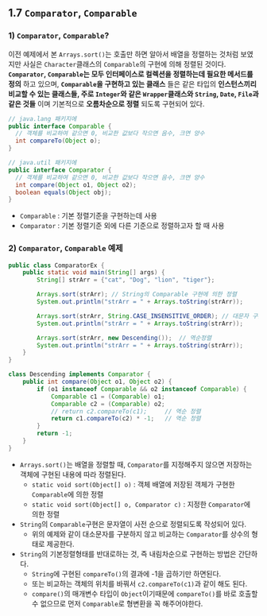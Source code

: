 ## 1.7 `Comparator`, `Comparable`

### 1) `Comparator`, `Comparable`?
이전 예제에서 본 `Arrays.sort()`는 호출만 하면 알아서 배열을 정렬하는 것처럼 보였지만 사실은 `Character`클래스의 `Comparable`의 구현에 의해 정렬된 것이다. **`Comparator`, `Comparable`는 모두 인터페이스로 컬렉션을 정렬하는데 필요한 메서드를 정의** 하고 있으며, **`Comparable`을 구현하고 있는 클래스** 들은 같은 타입의 **인스턴스끼리 비교할 수 있는 클래스들, 주로 `Integer`와 같은 `Wrapper`클래스와 `String`, `Date`, `File`과 같은 것들** 이며 기본적으로 **오름차순으로 정렬** 되도록 구현되어 있다.

```java
// java.lang 패키지에
public interface Comparable {
  // 객체를 비교하여 같으면 0, 비교한 값보다 작으면 음수, 크면 양수
  int compareTo(Object o);
}
```
```java
// java.util 패키지에
public interface Comparator {
  // 객체를 비교하여 같으면 0, 비교한 값보다 작으면 음수, 크면 양수
  int compare(Object o1, Object o2);
  boolean equals(Object obj);
}
```

- `Comparable` : 기본 정렬기준을 구현하는데 사용
- `Comparator` : 기본 정렬기준 외에 다른 기준으로 정렬하고자 할 때 사용

### 2) `Comparator`, `Comparable` 예제
```java
public class ComparatorEx {
    public static void main(String[] args) {
        String[] strArr = {"cat", "Dog", "lion", "tiger"};

        Arrays.sort(strArr); // String의 Comparable 구현에 의한 정렬
        System.out.println("strArr = " + Arrays.toString(strArr));

        Arrays.sort(strArr, String.CASE_INSENSITIVE_ORDER); // 대문자 구분X
        System.out.println("strArr = " + Arrays.toString(strArr));

        Arrays.sort(strArr, new Descending());  // 역순정렬
        System.out.println("strArr = " + Arrays.toString(strArr));
    }
}

class Descending implements Comparator {
    public int compare(Object o1, Object o2) {
        if (o1 instanceof Comparable && o2 instanceof Comparable) {
            Comparable c1 = (Comparable) o1;
            Comparable c2 = (Comparable) o2;
            // return c2.compareTo(c1);     // 역순 정렬
            return c1.compareTo(c2) * -1;   // 역순 정렬
        }
        return -1;
    }
}
```
- `Arrays.sort()`는 배열을 정렬할 때, `Comparator`를 지정해주지 않으면 저장하는 객체에 구현된 내용에 따라 정렬된다.
  - `static void sort(Object[] o)` : 객체 배열에 저장된 객체가 구현한 `Comparable`에 의한 정렬
  - `static void sort(Object[] o, Comparator c)` : 지정한 `Comparator`에 의한 정렬
- `String`의 `Comparable`구현은 문자열이 사전 순으로 정렬되도록 작성되어 있다.
  - 위의 예제와 같이 대소문자를 구분하지 않고 비교하는 `Comparator`를 상수의 형태로 제공한다.
- `String`의 기본정렬형태를 반대로하는 것, 즉 내림차순으로 구현하는 방법은 간단하다.
  - `String`에 구현된 `compareTo()`의 결과에 -1을 곱하기만 하면된다.
  - 또는 비교하는 객체의 위치를 바꿔서 `c2.compareTo(c1)`과 같이 해도 된다.
  - `compare()`의 매개변수 타입이 `Object`이기때문에 `compareTo()`를 바로 호출할 수 없으므로 먼저 `Comparable`로 형변환을 꼭 해주어야한다.
